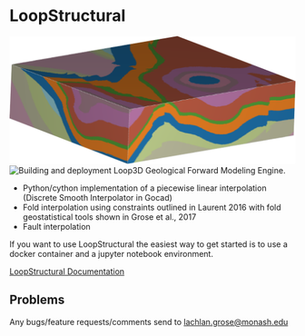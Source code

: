 # LoopStructural
![3D model of Mt Bruce created with loopstructural](docs/source/images/image823.png)
![Building and deployment](https://github.com/Loop3D/LoopStructural/workflows/Windows%20build/badge.svg)
Loop3D Geological Forward Modeling Engine.

* Python/cython implementation of a piecewise linear interpolation (Discrete Smooth Interpolator in Gocad) 
* Fold interpolation using constraints outlined in Laurent 2016 with fold geostatistical tools shown in Grose et al., 2017
* Fault interpolation 

If you want to use LoopStructural the easiest way to get started is to use a docker container and a jupyter notebook environment.  

[LoopStructural Documentation](https://loop3d.github.io/LoopStructural/)

## Problems
Any bugs/feature requests/comments send to lachlan.grose@monash.edu
